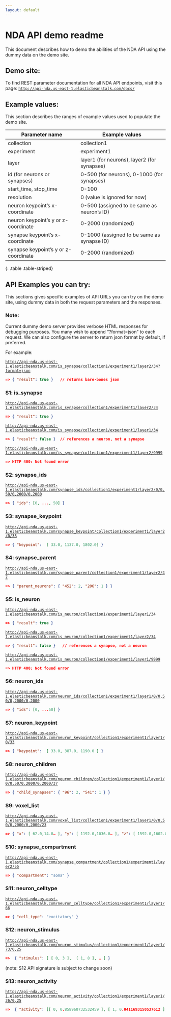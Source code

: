 ```yaml
---
layout: default
---
```


# NDA API demo readme


This document describes how to demo the abilities of the NDA API using the dummy data on the demo site. 

## Demo site:
To find REST parameter documentation for all NDA API endpoints, visit this page:
[`http://api-nda.us-east-1.elasticbeanstalk.com/docs/`](http://api-nda.us-east-1.elasticbeanstalk.com/docs/)

## Example values:
This section describes the ranges of example values used to populate the demo site. 

| Parameter name  | Example values|
|---|---|
| collection  |  collection1 |
| experiment  | experiment1  |
| layer  |layer1 (for neurons), layer2 (for synapses) |
|  id (for neurons or synapses) |  0-500 (for neurons), 0-1000 (for synapses) |
| start_time, stop_time  |  0-100 |
| resolution  |  0 (value is ignored for now) |
| neuron keypoint’s x-coordinate  |  0-500 (assigned to be same as neuron’s ID) |
|  neuron keypoint’s y or z-coordinate | 0-2000 (randomized)   |
|synapse keypoint’s x-coordinate | 0-1000 (assigned to be same as synapse ID) |
|synapse keypoint’s y or z-coordinate | 0-2000 (randomized) |
{: .table .table-striped}

## API Examples you can try:
This sections gives specific examples of API URLs you can try on the demo site, using dummy data in both the request parameters and the responses.

### Note: 
Current dummy demo server provides verbose HTML responses for debugging purposes.
You many wish to append “?format=json” to each request. We can also configure the server to return json format by default, if preferred.

For example:

[`http://api-nda.us-east-1.elasticbeanstalk.com/is_synapse/collection1/experiment1/layer2/34?format=json`](http://api-nda.us-east-1.elasticbeanstalk.com/is_synapse/collection1/experiment1/layer2/34?format=json)

```json
=> { "result": true }   // returns bare-bones json
```

### S1: is_synapse
[`http://api-nda.us-east-1.elasticbeanstalk.com/is_synapse/collection1/experiment1/layer2/34`](http://api-nda.us-east-1.elasticbeanstalk.com/is_synapse/collection1/experiment1/layer2/34)

```json
=> { "result": true }
```

[`http://api-nda.us-east-1.elasticbeanstalk.com/is_synapse/collection1/experiment1/layer1/34`](http://api-nda.us-east-1.elasticbeanstalk.com/is_synapse/collection1/experiment1/layer1/34)

```json
=> { "result": false }  // references a neuron, not a synapse
```

[`http://api-nda.us-east-1.elasticbeanstalk.com/is_synapse/collection1/experiment1/layer2/9999`](http://api-nda.us-east-1.elasticbeanstalk.com/is_synapse/collection1/experiment1/layer2/9999)

```json
=> HTTP 400: Not found error
```

### S2: synapse_ids
[`http://api-nda.us-east-1.elasticbeanstalk.com/synapse_ids/collection1/experiment1/layer2/0/0,50/0,2000/0,2000`](http://api-nda.us-east-1.elasticbeanstalk.com/synapse_ids/collection1/experiment1/layer2/0/0,50/0,2000/0,2000)

```json
=> { "ids": [0, ..., 50] }
```

### S3: synapse_keypoint
[`http://api-nda.us-east-1.elasticbeanstalk.com/synapse_keypoint/collection1/experiment1/layer2/0/33`](http://api-nda.us-east-1.elasticbeanstalk.com/synapse_keypoint/collection1/experiment1/layer2/0/33)

```json
=> { "keypoint":  [ 33.0, 1137.0, 1802.0] }
```

### S4: synapse_parent
[`http://api-nda.us-east-1.elasticbeanstalk.com/synapse_parent/collection1/experiment1/layer2/47`](http://api-nda.us-east-1.elasticbeanstalk.com/synapse_parent/collection1/experiment1/layer2/47)

```json
=> { "parent_neurons": { "452": 2, "206": 1 } }
```

### S5: is_neuron
[`http://api-nda.us-east-1.elasticbeanstalk.com/is_neuron/collection1/experiment1/layer1/34`](http://api-nda.us-east-1.elasticbeanstalk.com/is_neuron/collection1/experiment1/layer1/34)

```json
=> { "result": true }
```

[`http://api-nda.us-east-1.elasticbeanstalk.com/is_neuron/collection1/experiment1/layer2/34`](http://api-nda.us-east-1.elasticbeanstalk.com/is_neuron/collection1/experiment1/layer2/34)

```json
=> { "result": false }   // references a synapse, not a neuron
```

[`http://api-nda.us-east-1.elasticbeanstalk.com/is_neuron/collection1/experiment1/layer1/9999`](http://api-nda.us-east-1.elasticbeanstalk.com/is_neuron/collection1/experiment1/layer1/9999)

```json
=> HTTP 400: Not found error
```

### S6: neuron_ids
[`http://api-nda.us-east-1.elasticbeanstalk.com/neuron_ids/collection1/experiment1/layer1/0/0,50/0,2000/0,2000`](http://api-nda.us-east-1.elasticbeanstalk.com/neuron_ids/collection1/experiment1/layer1/0/0,50/0,2000/0,2000)

```json
=> { "ids": [0, ...50] }
```

### S7: neuron_keypoint
[`http://api-nda.us-east-1.elasticbeanstalk.com/neuron_keypoint/collection1/experiment1/layer1/0/33`](http://api-nda.us-east-1.elasticbeanstalk.com/neuron_keypoint/collection1/experiment1/layer1/0/33)

```json
=> { "keypoint":  [ 33.0, 387.0, 1190.0 ] }
```

### S8: neuron_children
[`http://api-nda.us-east-1.elasticbeanstalk.com/neuron_children/collection1/experiment1/layer1/0/0,50/0,2000/0,2000/37`](http://api-nda.us-east-1.elasticbeanstalk.com/neuron_children/collection1/experiment1/layer1/0/0,50/0,2000/0,2000/37)

```json
=> { "child_synapses": { "96": 2, "541": 1 } }
```

### S9: voxel_list
[`http://api-nda.us-east-1.elasticbeanstalk.com/voxel_list/collection1/experiment1/layer1/0/0,50/0,2000/0,2000/23`](http://api-nda.us-east-1.elasticbeanstalk.com/voxel_list/collection1/experiment1/layer1/0/0,50/0,2000/0,2000/23)

```json
=> { "x": [ 62.0,14.0… ], "y": [ 1192.0,1036.0… ], "z": [ 1592.0,1602.0… ]}
```

### S10: synapse_compartment
[`http://api-nda.us-east-1.elasticbeanstalk.com/synapse_compartment/collection1/experiment1/layer2/55`](http://api-nda.us-east-1.elasticbeanstalk.com/synapse_compartment/collection1/experiment1/layer2/55)

```json
=> { "compartment": "soma" }
```

### S11: neuron_celltype
[`http://api-nda.us-east-1.elasticbeanstalk.com/neuron_celltype/collection1/experiment1/layer1/66`](http://api-nda.us-east-1.elasticbeanstalk.com/neuron_celltype/collection1/experiment1/layer1/66)

```json
=> { "cell_type": "excitatory" }
```

### S12: neuron_stimulus
[`http://api-nda.us-east-1.elasticbeanstalk.com/neuron_stimulus/collection1/experiment1/layer1/73/0,25`](http://api-nda.us-east-1.elasticbeanstalk.com/neuron_stimulus/collection1/experiment1/layer1/73/0,25)

```json
=>  { "stimulus": [ [ 0, 3 ],  [ 1, 8 ], … ] }
```
(note: S12 API signature is subject to change soon)

### S13: neuron_activity
[`http://api-nda.us-east-1.elasticbeanstalk.com/neuron_activity/collection1/experiment1/layer1/36/0,25`](http://api-nda.us-east-1.elasticbeanstalk.com/neuron_activity/collection1/experiment1/layer1/36/0,25)

```json
=>  { "activity": [[ 0, 0.858960732532459 ], [ 1, 0.0411693150537612 ], … ] }
```
